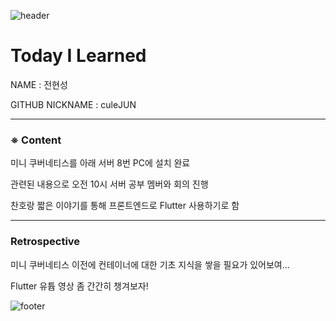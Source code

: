 ![header](https://capsule-render.vercel.app/api?type=soft&color=084B8A&height=20&section=header)
# Today I Learned

NAME : 전현성

GITHUB NICKNAME : culeJUN

---

### ※ Content

미니 쿠버네티스를 아래 서버 8번 PC에 설치 완료

관련된 내용으로 오전 10시 서버 공부 멤버와 회의 진행

찬호랑 짧은 이야기를 통해 프론트엔드로 Flutter 사용하기로 함

---

### Retrospective

미니 쿠버네티스 이전에 컨테이너에 대한 기초 지식을 쌓을 필요가 있어보여...

Flutter 유튭 영상 좀 간간히 챙겨보자!

![footer](https://capsule-render.vercel.app/api?type=soft&color=084B8A&height=20&section=footer)
